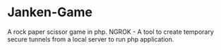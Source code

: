 # Janken-Game
A rock paper scissor game in php.
NGROK - A tool to create temporary secure tunnels from a local server to run php application.
